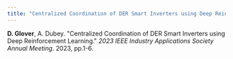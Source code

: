 ```yaml
---
title: "Centralized Coordination of DER Smart Inverters using Deep Reinforcement Learning"
---
```

<b>D. Glover</b>, A. Dubey. &quot;Centralized Coordination of DER Smart Inverters using Deep Reinforcement Learning.&quot; <i>2023 IEEE Industry Applications Society Annual Meeting</i>. 2023, pp.1-6.

<!--collection: publications-->
<!--permalink: /publication/Convolutional Neural Network-Based Protection Zone Classification of Faults in Distribution Feeders with PVs-->
<!--excerpt:--> 
<!--date:--> 
<!--venue:-->

<!--paperurl:'http://academicpages.github.io/files/paper3.pdf'-->


<!--[Download paper here](http://academicpages.github.io/files/paper3.pdf)--> 

<!--Recommended citation: Your Name, You. (2015). "Paper Title Number 3." <i>Journal 1</i>. 1(3).-->
